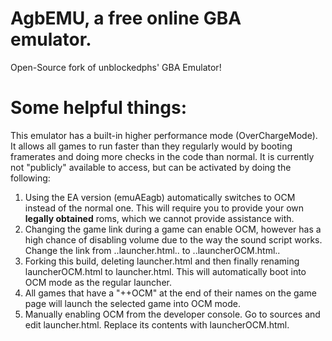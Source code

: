 # AgbEMU, a free online GBA emulator.

Open-Source fork of unblockedphs' GBA Emulator!

# Some helpful things:

This emulator has a built-in higher performance mode (OverChargeMode). It allows all games to run faster than they regularly would by booting framerates and doing more checks in the code than normal. It is currently not "publicly" available to access, but can be activated by doing the following:

1. Using the EA version (emuAEagb) automatically switches to OCM instead of the normal one. This will require you to provide your own **legally obtained** roms, which we cannot provide assistance with.
2. Changing the game link during a game can enable OCM, however has a high chance of disabling volume due to the way the sound script works. Change the link from ..launcher.html.. to ..launcherOCM.html..
3. Forking this build, deleting launcher.html and then finally renaming launcherOCM.html to launcher.html. This will automatically boot into OCM mode as the regular launcher.
4. All games that have a "++OCM" at the end of their names on the game page will launch the selected game into OCM mode.
5. Manually enabling OCM from the developer console. Go to sources and edit launcher.html. Replace its contents with launcherOCM.html.
